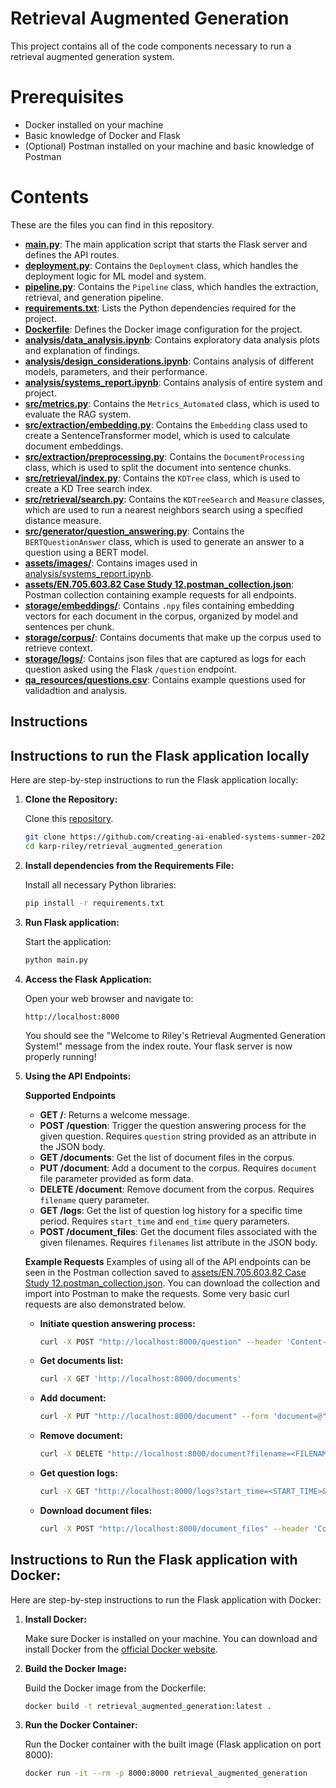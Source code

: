 # Retrieval Augmented Generation

This project contains all of the code components necessary to run a retrieval augmented generation system.

# Prerequisites

- Docker installed on your machine
- Basic knowledge of Docker and Flask
- (Optional) Postman installed on your machine and basic knowledge of Postman

# Contents

These are the files you can find in this repository.

- **[main.py](main.py)**: The main application script that starts the Flask server and defines the API routes.
- **[deployment.py](deployment.py)**: Contains the `Deployment` class, which handles the deployment logic for ML model and system.
- **[pipeline.py](pipeline.py)**: Contains the `Pipeline` class, which handles the extraction, retrieval, and generation pipeline.
- **[requirements.txt](requirements.txt)**: Lists the Python dependencies required for the project.
- **[Dockerfile](Dockerfile)**: Defines the Docker image configuration for the project.
- **[analysis/data_analysis.ipynb](analysis/data_analysis.ipynb)**: Contains exploratory data analysis plots and explanation of findings.
- **[analysis/design_considerations.ipynb](analysis/design_considerations.ipynb)**: Contains analysis of different models, parameters, and their performance.
- **[analysis/systems_report.ipynb](analysis/systems_report.ipynb)**: Contains analysis of entire system and project.
- **[src/metrics.py](src/metrics.py)**: Contains the `Metrics_Automated` class, which is used to evaluate the RAG system.
- **[src/extraction/embedding.py](src/extraction/embedding.py)**: Contains the `Embedding` class used to create a SentenceTransformer model, which is used to calculate document embeddings.
- **[src/extraction/preprocessing.py](src/extraction/preprocessing.py)**: Contains the `DocumentProcessing` class, which is used to split the document into sentence chunks.
- **[src/retrieval/index.py](src/retrieval/index.py)**: Contains the `KDTree` class, which is used to create a KD Tree search index.
- **[src/retrieval/search.py](src/retrieval/search.py)**: Contains the `KDTreeSearch` and `Measure` classes, which are used to run a nearest neighbors search using a specified distance measure.
- **[src/generator/question_answering.py](src/generator/question_answering.py)**: Contains the `BERTQuestionAnswer` class, which is used to generate an answer to a question using a BERT model.
- **[assets/images/](assets/images/)**: Contains images used in [analysis/systems_report.ipynb](analysis/systems_report.ipynb).
- **[assets/EN.705.603.82 Case Study 12.postman_collection.json](assets/EN.705.603.82%20Case%20Study%2012.postman_collection.json)**: Postman collection containing example requests for all endpoints.
- **[storage/embeddings/](storage/embeddings/)**: Contains `.npy` files containing embedding vectors for each document in the corpus, organized by model and sentences per chunk.
- **[storage/corpus/](storage/corpus/)**: Contains documents that make up the corpus used to retrieve context.
- **[storage/logs/](storage/logs/)**: Contains json files that are captured as logs for each question asked using the Flask `/question` endpoint.
- **[qa_resources/questions.csv](qa_resources/questions.csv)**: Contains example questions used for validadtion and analysis.

## Instructions

## Instructions to run the Flask application locally

Here are step-by-step instructions to run the Flask application locally:

1. **Clone the Repository:**

   Clone this [repository](https://github.com/creating-ai-enabled-systems-summer-2024/karp-riley/tree/main).

   ```sh
   git clone https://github.com/creating-ai-enabled-systems-summer-2024/karp-riley.git
   cd karp-riley/retrieval_augmented_generation
   ```

2. **Install dependencies from the Requirements File:**

   Install all necessary Python libraries:

   ```sh
   pip install -r requirements.txt
   ```

3. **Run Flask application:**

   Start the application:

   ```sh
   python main.py
   ```

4. **Access the Flask Application:**

   Open your web browser and navigate to:

   ```
   http://localhost:8000
   ```

   You should see the "Welcome to Riley's Retrieval Augmented Generation System!" message from the index route. Your flask server is now properly running!

5. **Using the API Endpoints:**

   **Supported Endpoints**

   - **GET /**: Returns a welcome message.
   - **POST /question**: Trigger the question answering process for the given question. Requires `question` string provided as an attribute in the JSON body.
   - **GET /documents**: Get the list of document files in the corpus.
   - **PUT /document**: Add a document to the corpus. Requires `document` file parameter provided as form data.
   - **DELETE /document**: Remove document from the corpus. Requires `filename` query parameter.
   - **GET /logs**: Get the list of question log history for a specific time period. Requires `start_time` and `end_time` query parameters.
   - **POST /document_files**: Get the document files associated with the given filenames. Requires `filenames` list attribute in the JSON body.

   **Example Requests**
   Examples of using all of the API endpoints can be seen in the Postman collection saved to [assets/EN.705.603.82 Case Study 12.postman_collection.json](./assets/EN.705.603.82%20Case%20Study%2012.postman_collection.json). You can download the collection and import into Postman to make the requests. Some very basic curl requests are also demonstrated below.

   - **Initiate question answering process:**

     ```sh
     curl -X POST "http://localhost:8000/question" --header 'Content-Type: application/json' --data '{"question": "<QUESTION_TEXT>"}'
     ```

   - **Get documents list:**

     ```sh
     curl -X GET 'http://localhost:8000/documents'
     ```

   - **Add document:**

     ```sh
     curl -X PUT "http://localhost:8000/document" --form 'document=@"<DOCUMENT_FILE_NAME>"'
     ```

   - **Remove document:**

     ```sh
     curl -X DELETE "http://localhost:8000/document?filename=<FILENAME>"
     ```

   - **Get question logs:**

     ```sh
     curl -X GET "http://localhost:8000/logs?start_time=<START_TIME>&end_time=<END_TIME>"
     ```

   - **Download document files:**

     ```sh
     curl -X POST "http://localhost:8000/document_files" --header 'Content-Type: application/json' --data '{"filenames": [<FILENAMES>]}'
     ```

## Instructions to Run the Flask application with Docker:

Here are step-by-step instructions to run the Flask application with Docker:

1. **Install Docker:**

   Make sure Docker is installed on your machine. You can download and install Docker from the [official Docker website](https://www.docker.com/products/docker-desktop).

2. **Build the Docker Image:**

   Build the Docker image from the Dockerfile:

   ```sh
   docker build -t retrieval_augmented_generation:latest .
   ```

3. **Run the Docker Container:**

   Run the Docker container with the built image (Flask application on port 8000):

   ```sh
   docker run -it --rm -p 8000:8000 retrieval_augmented_generation
   ```
